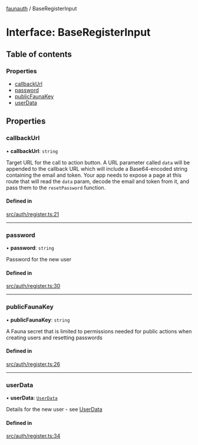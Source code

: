 [faunauth](../index.md) / BaseRegisterInput

# Interface: BaseRegisterInput

## Table of contents

### Properties

- [callbackUrl](BaseRegisterInput.md#callbackurl)
- [password](BaseRegisterInput.md#password)
- [publicFaunaKey](BaseRegisterInput.md#publicfaunakey)
- [userData](BaseRegisterInput.md#userdata)

## Properties

### callbackUrl

• **callbackUrl**: `string`

Target URL for the call to action button. A URL parameter called `data` will be appended to
the callback URL which will include a Base64-encoded string containing the email and token.
Your app needs to expose a page at this route that will read the `data` param, decode the
email and token from it, and pass them to the `resetPassword` function.

#### Defined in

[src/auth/register.ts:21](https://github.com/alexnitta/faunauth/blob/380e952/src/auth/register.ts#L21)

___

### password

• **password**: `string`

Password for the new user

#### Defined in

[src/auth/register.ts:30](https://github.com/alexnitta/faunauth/blob/380e952/src/auth/register.ts#L30)

___

### publicFaunaKey

• **publicFaunaKey**: `string`

A Fauna secret that is limited to permissions needed for public actions when creating users
and resetting passwords

#### Defined in

[src/auth/register.ts:26](https://github.com/alexnitta/faunauth/blob/380e952/src/auth/register.ts#L26)

___

### userData

• **userData**: [`UserData`](UserData.md)

Details for the new user - see [UserData](UserData.md)

#### Defined in

[src/auth/register.ts:34](https://github.com/alexnitta/faunauth/blob/380e952/src/auth/register.ts#L34)
